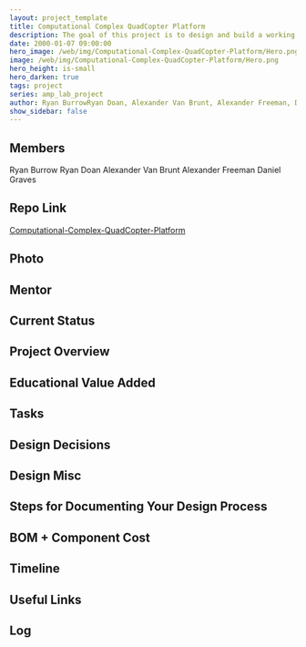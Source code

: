 ```yaml
---
layout: project_template
title: Computational Complex QuadCopter Platform
description: The goal of this project is to design and build a working QuadCopter platform, that will be upgraded as part of a different project in the future to house a number of autonomous features. We plan on using a + orientation to simplify the programming needed to create it to fly, and plan to use a 3-axis gyroscope, accelerometer, and magnetometer as the main sensors.
date: 2000-01-07 09:00:00
hero_image: /web/img/Computational-Complex-QuadCopter-Platform/Hero.png
image: /web/img/Computational-Complex-QuadCopter-Platform/Hero.png
hero_height: is-small
hero_darken: true
tags: project
series: amp_lab_project
author: Ryan BurrowRyan Doan, Alexander Van Brunt, Alexander Freeman, Daniel Graves
show_sidebar: false
---
```




## Members
Ryan Burrow
Ryan Doan
Alexander Van Brunt
Alexander Freeman
Daniel Graves

## Repo Link
<a class="button is-link" href="https://github.com/Amp-Lab-at-VT/Computational-Complex-QuadCopter-Platform" >Computational-Complex-QuadCopter-Platform</a>

## Photo

## Mentor

## Current Status

## Project Overview


## Educational Value Added


## Tasks

## Design Decisions

## Design Misc

## Steps for Documenting Your Design Process

## BOM + Component Cost

## Timeline

## Useful Links

## Log
            